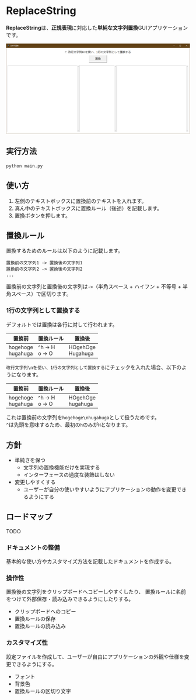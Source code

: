 # ReplaceString

**ReplaceString**は、**正規表現**に対応した**単純な文字列置換**GUIアプリケーションです。

![replace_string_gui](./doc_img/readme_replace_string_intro_gui.png)

## 実行方法

```bash
python main.py
```

## 使い方

1. 左側のテキストボックスに置換前のテキストを入れます。
1. 真ん中のテキストボックスに置換ルール（後述）を記載します。
1. 置換ボタンを押します。

## 置換ルール

置換するためのルールは以下のように記載します。

```text
置換前の文字列1 -> 置換後の文字列1
置換前の文字列2 -> 置換後の文字列2
...
```

置換前の文字列と置換後の文字列は` -> `（半角スペース + ハイフン + 不等号 + 半角スペース）で区切ります。

### 1行の文字列として置換する

デフォルトでは置換は各行に対して行われます。

| 置換前 | 置換ルール | 置換後 |
| ----  | ----     | ----  |
| hogehoge<br>hugahuga | ^h -> H<br>o -> O | HOgehOge<br>Hugahuga |

`改行文字列\nを使い、1行の文字列として置換する`にチェックを入れた場合、以下のようになります。

| 置換前 | 置換ルール | 置換後 |
| ----  | ----     | ----  |
| hogehoge<br>hugahuga | ^h -> H<br>o -> O | HOgehOge<br>hugahuga |

これは置換前の文字列を`hogehoge\nhugahuga`として扱うためです。  
`^`は先頭を意味するため、最初の`h`のみが`H`となります。

## 方針

* 単純さを保つ
    * 文字列の置換機能だけを実現する
    * インターフェースの過度な装飾はしない
* 変更しやすくする
    * ユーザーが自分の使いやすいようにアプリケーションの動作を変更できるようにする

## ロードマップ

TODO

### ドキュメントの整備

基本的な使い方やカスタマイズ方法を記載したドキュメントを作成する。

### 操作性

置換後の文字列をクリップボードへコピーしやすくしたり、
置換ルールに名前をつけて外部保存・読み込みできるようにしたりする。

* クリップボードへのコピー
* 置換ルールの保存
* 置換ルールの読み込み

### カスタマイズ性

設定ファイルを作成して、ユーザーが自由にアプリケーションの外観や仕様を変更できるようにする。

* フォント
* 背景色
* 置換ルールの区切り文字